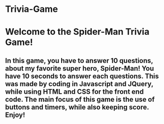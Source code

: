 # Trivia-Game
# Welcome to the Spider-Man Trivia Game!
## In this game, you have to answer 10 questions, about my favorite super hero, Spider-Man! You have 10 seconds to answer each questions. This was made by coding in Javascript and JQuery, while using HTML and CSS for the front end code. The main focus of this game is the use of buttons and timers, while also keeping score. Enjoy!